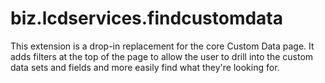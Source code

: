 # biz.lcdservices.findcustomdata

This extension is a drop-in replacement for the core Custom Data page. It adds filters at the top of the page to allow the user to drill into the custom data sets and fields and more easily find what they're looking for.

